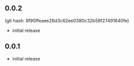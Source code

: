 ## 0.0.2

(git hash: 9f95ffeaee28d3c62ee0380c32b58f27491840fe)

- initial release

## 0.0.1
- initial release

